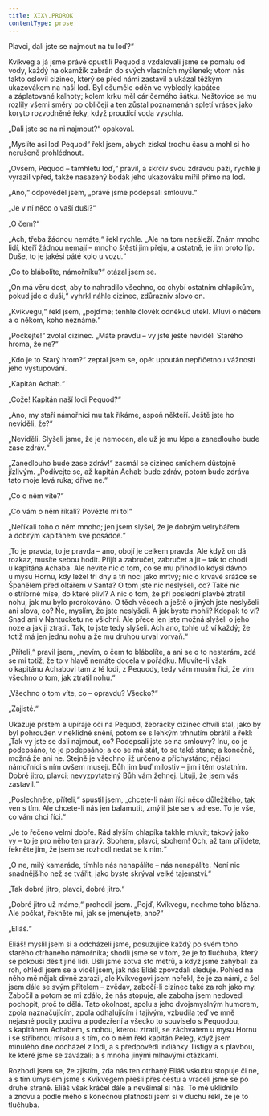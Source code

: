 ```yaml
---
title: XIX\.PROROK
contentType: prose
---
```


<section>

Plavci, dali jste se najmout na tu loď?“

Kvíkveg a já jsme právě opustili Pequod a vzdalovali jsme se pomalu od vody, každý na okamžik zabrán do svých vlastních myšlenek; vtom nás takto oslovil cizinec, který se před námi zastavil a ukázal těžkým ukazovákem na naši loď. Byl ošuměle oděn ve vybledlý kabátec a záplatované kalhoty; kolem krku měl cár černého šátku. Neštovice se mu rozlily všemi směry po obličeji a ten zůstal poznamenán spletí vrásek jako koryto rozvodněné řeky, když proudící voda vyschla.

„Dali jste se na ni najmout?“ opakoval.

„Myslíte asi loď Pequod“ řekl jsem, abych získal trochu času a mohl si ho nerušeně prohlédnout.

„Ovšem, Pequod – tamhletu loď,“ pravil, a skrčiv svou zdravou paži, rychle jí vyrazil vpřed, takže nasazený bodák jeho ukazováku mířil přímo na loď.

„Ano,“ odpověděl jsem, „právě jsme podepsali smlouvu.“

„Je v ní něco o vaší duši?“

„O čem?“

„Ach, třeba žádnou nemáte,“ řekl rychle. „Ale na tom nezáleží. Znám mnoho lidí, kteří žádnou nemají – mnoho štěstí jim přeju, a ostatně, je jim proto líp. Duše, to je jakési páté kolo u vozu.“

„Co to blábolíte, námořníku?“ otázal jsem se.

„On má věru dost, aby to nahradilo všechno, co chybí ostatním chlapíkům, pokud jde o duši,“ vyhrkl náhle cizinec, zdůrazniv slovo on.

„Kvíkvegu,“ řekl jsem, „pojďme; tenhle člověk odněkud utekl. Mluví o něčem a o někom, koho neznáme.“

„Počkejte!“ zvolal cizinec. „Máte pravdu – vy jste ještě neviděli Starého hroma, že ne?“

„Kdo je to Starý hrom?“ zeptal jsem se, opět upoután nepříčetnou vážností jeho vystupování.

„Kapitán Achab.“

„Cože! Kapitán naší lodi Pequod?“

„Ano, my staří námořníci mu tak říkáme, aspoň někteří. Ještě jste ho neviděli, že?“

„Neviděli. Slyšeli jsme, že je nemocen, ale už je mu lépe a zanedlouho bude zase zdráv.“

„Zanedlouho bude zase zdráv!“ zasmál se cizinec smíchem důstojně jízlivým. „Podívejte se, až kapitán Achab bude zdráv, potom bude zdráva tato moje levá ruka; dříve ne.“

„Co o něm víte?“

„Co vám o něm říkali? Povězte mi to!“

„Neříkali toho o něm mnoho; jen jsem slyšel, že je dobrým velrybářem a dobrým kapitánem své posádce.“

„To je pravda, to je pravda – ano, obojí je celkem pravda. Ale když on dá rozkaz, musíte sebou hodit. Přijít a zabručet, zabručet a jít – tak to chodí u kapitána Achaba. Ale nevíte nic o tom, co se mu přihodilo kdysi dávno u mysu Hornu, kdy ležel tři dny a tři noci jako mrtvý; nic o krvavé srážce se Španělem před oltářem v Santa? O tom jste nic neslyšeli, co? Také nic o stříbrné míse, do které plivl? A nic o tom, že při poslední plavbě ztratil nohu, jak mu bylo prorokováno. O těch věcech a ještě o jiných jste neslyšeli ani slova, co? Ne, myslím, že jste neslyšeli. A jak byste mohli? Kdopak to ví? Snad ani v Nantucketu ne všichni. Ale přece jen jste možná slyšeli o jeho noze a jak ji ztratil. Tak, to jste tedy slyšeli. Ach ano, tohle už ví každý; že totiž má jen jednu nohu a že mu druhou urval vorvaň.“

„Příteli,“ pravil jsem, „nevím, o čem to blábolíte, a ani se o to nestarám, zdá se mi totiž, že to v hlavě nemáte docela v pořádku. Mluvíte-li však o kapitánu Achabovi tam z té lodi, z Pequody, tedy vám musím říci, že vím všechno o tom, jak ztratil nohu.“

„Všechno o tom víte, co – opravdu? Všecko?“

„Zajisté.“

Ukazuje prstem a upíraje oči na Pequod, žebrácký cizinec chvíli stál, jako by byl pohroužen v neklidné snění, potom se s lehkým trhnutím obrátil a řekl: „Tak vy jste se dali najmout, co? Podepsali jste se na smlouvy? Inu, co je podepsáno, to je podepsáno; a co se má stát, to se také stane; a konečně, možná že ani ne. Stejně je všechno již určeno a přichystáno; nějací námořníci s ním ovšem musejí. Bůh jim buď milostiv – jim i těm ostatním. Dobré jitro, plavci; nevyzpytatelný Bůh vám žehnej. Lituji, že jsem vás zastavil.“

„Poslechněte, příteli,“ spustil jsem, „chcete-li nám říci něco důležitého, tak ven s tím. Ale chcete-li nás jen balamutit, zmýlil jste se v adrese. To je vše, co vám chci říci.“

„Je to řečeno velmi dobře. Rád slyším chlapíka takhle mluvit; takový jako vy – to je pro něho ten pravý. Sbohem, plavci, sbohem! Och, až tam přijdete, řekněte jim, že jsem se rozhodl nedat se k nim.“

„Ó ne, milý kamaráde, tímhle nás nenapálíte – nás nenapálíte. Není nic snadnějšího než se tvářit, jako byste skrýval velké tajemství.“

„Tak dobré jitro, plavci, dobré jitro.“

„Dobré jitro už máme,“ prohodil jsem. „Pojď, Kvíkvegu, nechme toho blázna. Ale počkat, řekněte mi, jak se jmenujete, ano?“

„Eliáš.“

Eliáš! myslil jsem si a odcházeli jsme, posuzujíce každý po svém toho starého otrhaného námořníka; shodli jsme se v tom, že je to tlučhuba, který se pokouší děsit jiné lidi. Ušli jsme sotva sto metrů, a když jsme zahýbali za roh, ohlédl jsem se a viděl jsem, jak nás Eliáš zpovzdálí sleduje. Pohled na něho mě nějak divně zarazil, ale Kvíkvegovi jsem neřekl, že je za námi, a šel jsem dále se svým přítelem – zvědav, zabočí-li cizinec také za roh jako my. Zabočil a potom se mi zdálo, že nás stopuje, ale zaboha jsem nedovedl pochopit, proč to dělá. Tato okolnost, spolu s jeho dvojsmyslným humorem, zpola naznačujícím, zpola odhalujícím i tajivým, vzbudila teď ve mně nejasné pocity podivu a podezření a všecko to souviselo s Pequodou, s kapitánem Achabem, s nohou, kterou ztratil, se záchvatem u mysu Hornu i se stříbrnou mísou a s tím, co o něm řekl kapitán Peleg, když jsem minulého dne odcházel z lodi, a s předpovědí indiánky Tistigy a s plavbou, ke které jsme se zavázali; a s mnoha jinými mlhavými otázkami.

Rozhodl jsem se, že zjistím, zda nás ten otrhaný Eliáš vskutku stopuje či ne, a s tím úmyslem jsme s Kvíkvegem přešli přes cestu a vraceli jsme se po druhé straně. Eliáš však kráčel dále a nevšímal si nás. To mě uklidnilo a znovu a podle mého s konečnou platností jsem si v duchu řekl, že je to tlučhuba.

</section>
